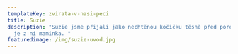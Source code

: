 ```yaml
---
templateKey: zvirata-v-nasi-peci
title: Suzie
description: "Suzie jsme přijali jako nechtěnou kočičku těsně před porodem. Již
  je z ní maminka. "
featuredimage: /img/suzie-uvod.jpg
---
```

